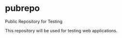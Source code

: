 pubrepo
=======

Public Repository for Testing

This repository will be used for testing web applications.
